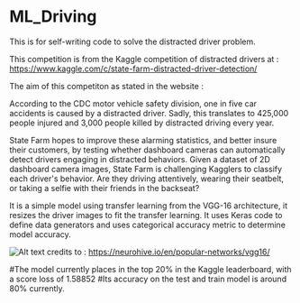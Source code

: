 # ML_Driving
This is for self-writing code to solve the distracted driver problem.


This competition is from the Kaggle competition of distracted drivers at : https://www.kaggle.com/c/state-farm-distracted-driver-detection/

The aim of this competiton as stated in the website :

According to the CDC motor vehicle safety division, one in five car accidents is caused by a distracted driver. 
Sadly, this translates to 425,000 people injured and 3,000 people killed by distracted driving every year.

State Farm hopes to improve these alarming statistics, and better insure their customers, 
by testing whether dashboard cameras can automatically detect drivers engaging in distracted behaviors.
Given a dataset of 2D dashboard camera images, State Farm is challenging Kagglers to classify each driver's behavior.
Are they driving attentively, wearing their seatbelt, or taking a selfie with their friends in the backseat?





It is a simple model using transfer learning from the VGG-16 architecture, it resizes the driver images to fit the transfer learning. It uses Keras code to define data generators and uses categorical accuracy metric to determine model accuracy.

![Alt text](https://neurohive.io/wp-content/uploads/2018/11/vgg16-neural-network.jpg "Title")
credits to : https://neurohive.io/en/popular-networks/vgg16/



#The model currently places in the top 20% in the Kaggle leaderboard, with a score loss of 1.58852
#Its accuracy on the test and train model is around 80% currently.



